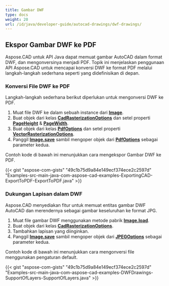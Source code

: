 ```yaml
---
title: Gambar DWF
type: docs
weight: 20
url: /id/java/developer-guide/autocad-drawings/dwf-drawings/
---
```


## **Ekspor Gambar DWF ke PDF**

Aspose.CAD untuk API Java dapat memuat gambar AutoCAD dalam format DWF, dan mengonversinya menjadi PDF. Topik ini menjelaskan penggunaan API Aspose.CAD untuk mencapai konversi DWF ke format PDF melalui langkah-langkah sederhana seperti yang didefinisikan di depan.

### **Konversi File DWF ke PDF**

Langkah-langkah sederhana berikut diperlukan untuk mengonversi DWF ke PDF.

1. Muat file DWF ke dalam sebuah instance dari [**Image**](https://reference.aspose.com/cad/java/com.aspose.cad/Image).
1. Buat objek dari kelas [**CadRasterizationOptions**](https://reference.aspose.com/cad/java/com.aspose.cad.imageoptions/CadRasterizationOptions) dan setel properti [**PageHeight**](https://reference.aspose.com/cad/java/com.aspose.cad.imageoptions/VectorRasterizationOptions#setPageHeight-float-) & [**PageWidth**](https://reference.aspose.com/cad/java/com.aspose.cad.imageoptions/VectorRasterizationOptions#setPageWidth-float-).
1. Buat objek dari kelas [**PdfOptions**](https://reference.aspose.com/cad/java/com.aspose.cad.imageoptions/PdfOptions) dan setel properti [**VectorRasterizationOptions**](https://reference.aspose.com/cad/java/com.aspose.cad.imageoptions/VectorRasterizationOptions).
1. Panggil [**Image.save**](https://reference.aspose.com/cad/java/com.aspose.cad/Image#save--) sambil mengoper objek dari [**PdfOptions**](https://reference.aspose.com/cad/java/com.aspose.cad.imageoptions/PdfOptions) sebagai parameter kedua.

Contoh kode di bawah ini menunjukkan cara mengekspor Gambar DWF ke PDF.

{{< gist "aspose-com-gists" "49c1b75d9a84e149ecf374ece2c2597d" "Examples-src-main-java-com-aspose-cad-examples-ExportingCAD-ExportToPDF-ExportToPDF.java" >}}

### **Dukungan Lapisan dalam DWF**

Aspose.CAD menyediakan fitur untuk memuat entitas gambar DWF AutoCAD dan merendernya sebagai gambar keseluruhan ke format JPG.

1. Muat file gambar DWF menggunakan metode pabrik [**Image.load**](https://reference.aspose.com/cad/java/com.aspose.cad/Image#load-java.io.InputStream-).
1. Buat objek dari kelas [**CadRasterizationOptions**](https://reference.aspose.com/cad/java/com.aspose.cad.imageoptions/CadRasterizationOptions).
1. Tambahkan lapisan yang diinginkan.
1. Panggil [**Image.save**](https://reference.aspose.com/cad/java/com.aspose.cad/Image#save--) sambil mengoper objek dari [**JPEGOptions**](https://reference.aspose.com/cad/java/com.aspose.cad.imageoptions/JpegOptions) sebagai parameter kedua.

Contoh kode di bawah ini menunjukkan cara mengonversi file menggunakan pengaturan default.

{{< gist "aspose-com-gists" "49c1b75d9a84e149ecf374ece2c2597d" "Examples-src-main-java-com-aspose-cad-examples-DWFDrawings-SupportOfLayers-SupportOfLayers.java" >}}
